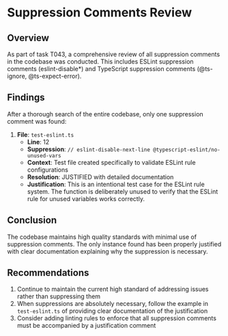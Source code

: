 # Suppression Comments Review

## Overview

As part of task T043, a comprehensive review of all suppression comments in the codebase was conducted. This includes ESLint suppression comments (eslint-disable\*) and TypeScript suppression comments (@ts-ignore, @ts-expect-error).

## Findings

After a thorough search of the entire codebase, only one suppression comment was found:

1. **File**: `test-eslint.ts`
   - **Line**: 12
   - **Suppression**: `// eslint-disable-next-line @typescript-eslint/no-unused-vars`
   - **Context**: Test file created specifically to validate ESLint rule configurations
   - **Resolution**: JUSTIFIED with detailed documentation
   - **Justification**: This is an intentional test case for the ESLint rule system. The function is deliberately unused to verify that the ESLint rule for unused variables works correctly.

## Conclusion

The codebase maintains high quality standards with minimal use of suppression comments. The only instance found has been properly justified with clear documentation explaining why the suppression is necessary.

## Recommendations

1. Continue to maintain the current high standard of addressing issues rather than suppressing them
2. When suppressions are absolutely necessary, follow the example in `test-eslint.ts` of providing clear documentation of the justification
3. Consider adding linting rules to enforce that all suppression comments must be accompanied by a justification comment
